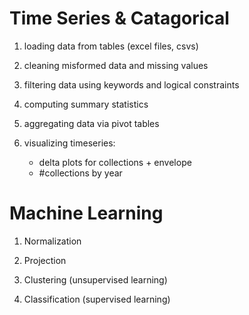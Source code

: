 Time Series & Catagorical
========================
1) loading data from tables (excel files, csvs)

2) cleaning misformed data and missing values

3) filtering data using keywords and logical constraints

4) computing summary statistics


5) aggregating data via pivot tables  

6) visualizing timeseries: 
    * delta plots for collections + envelope
    * #collections by year
    

Machine Learning
================
1) Normalization

2) Projection

3) Clustering (unsupervised learning)
 
4) Classification (supervised learning)
